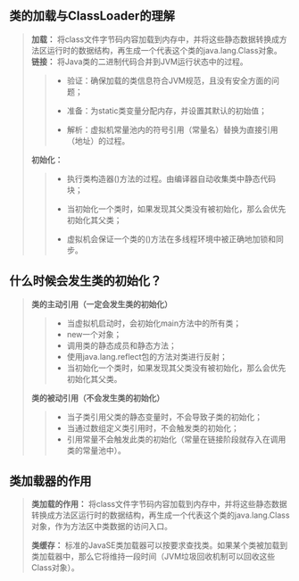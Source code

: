## 类的加载与ClassLoader的理解

> **加载：** 将class文件字节码内容加载到内存中，并将这些静态数据转换成方法区运行时的数据结构，再生成一个代表这个类的java.lang.Class对象。
> **链接：** 将Java类的二进制代码合并到JVM运行状态中的过程。
>
> > - 验证：确保加载的类信息符合JVM规范，且没有安全方面的问题；
> >
> > - 准备：为static类变量分配内存，并设置其默认的初始值；
> >
> > - 解析：虚拟机常量池内的符号引用（常量名）替换为直接引用（地址）的过程。
>
> **初始化：** 
>
> > - 执行类构造器<clinit>()方法的过程。由编译器自动收集类中静态代码块；
> >
> > - 当初始化一个类时，如果发现其父类没有被初始化，那么会优先初始化其父类；
> >
> > - 虚拟机会保证一个类的<clinit>()方法在多线程环境中被正确地加锁和同步。



## 什么时候会发生类的初始化？

> **类的主动引用（一定会发生类的初始化）** 
>
> > * 当虚拟机启动时，会初始化main方法中的所有类；
> > * new一个对象；
> > * 调用类的静态成员和静态方法；
> > * 使用java.lang.reflect包的方法对类进行反射；
> > * 当初始化一个类时，如果发现其父类没有被初始化，那么会优先初始化其父类。
>
> **类的被动引用（不会发生类的初始化）** 
>
> > * 当子类引用父类的静态变量时，不会导致子类的初始化；
> > * 当通过数组定义类引用时，不会触发类的初始化；
> > * 引用常量不会触发此类的初始化（常量在链接阶段就存入在调用类的常量池中）。



## 类加载器的作用

> **类加载的作用：** 将class文件字节码内容加载到内存中，并将这些静态数据转换成方法区运行时的数据结构，再生成一个代表这个类的java.lang.Class对象，作为方法区中类数据的访问入口。
>
> **类缓存：** 标准的JavaSE类加载器可以按要求查找类。如果某个类被加载到类加载器中，那么它将维持一段时间（JVM垃圾回收机制可以回收这些Class对象）。

